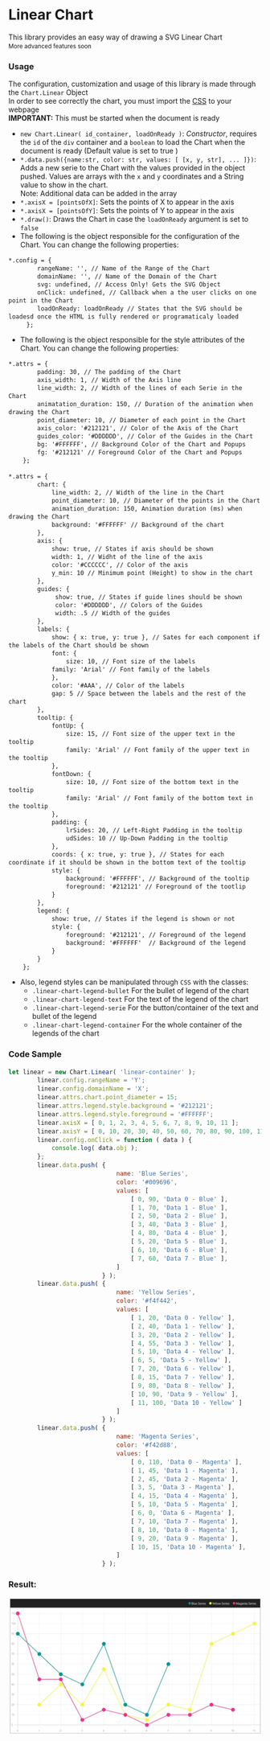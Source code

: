 # Linear Chart
This library provides an easy way of drawing a SVG Linear Chart  
<small>More advanced features soon</small> 

### Usage
The configuration, customization and usage of this library is made through the ```Chart.Linear``` Object  
In order to see correctly the chart, you must import the [CSS](https://github.com/dnarvaez27/JavaScript-Graphics/tree/master/src/charts/linear/styles.css) to your webpage  
**IMPORTANT:** This must be started when the document is ready

* ```new Chart.Linear( id_container, loadOnReady )```: *Constructor*, requires the ```id``` of the ```div``` container and a ```boolean``` to load the Chart when the document is ready (Default value is set to true )
* ```*.data.push({name:str, color: str, values: [ [x, y, str], ... ]})```:  Adds a new serie to the Chart with the values provided in the object pushed.
Values are arrays with the ```x``` and ```y``` coordinates and a String value to show in the chart.  
Note: Additional data can be added in the array
* ```*.axisX = [pointsOfX]```: Sets the points of X to appear in the axis
* ```*.axisX = [pointsOfY]```: Sets the points of Y to appear in the axis
* ```*.draw()```: Draws the Chart in case the ```loadOnReady``` argument is set to ```false```
* The following is the object responsible for the configuration of the Chart. You can change the following properties:  
```
*.config = {
        rangeName: '', // Name of the Range of the Chart
        domainName: '', // Name of the Domain of the Chart
        svg: undefined, // Access Only! Gets the SVG Object
        onClick: undefined, // Callback when a the user clicks on one point in the Chart
        loadOnReady: loadOnReady // States that the SVG should be loadesd once the HTML is fully rendered or programaticaly loaded
     };
``` 
* The following is the object responsible for the style attributes of the Chart. You can change the following properties: 
```
*.attrs = {
        padding: 30, // The padding of the Chart
        axis_width: 1, // Width of the Axis line
        line_width: 2, // Width of the lines of each Serie in the Chart
        animatation_duration: 150, // Duration of the animation when drawing the Chart
        point_diameter: 10, // Diameter of each point in the Chart
        axis_color: '#212121', // Color of the Axis of the Chart
        guides_color: '#DDDDDD', // Color of the Guides in the Chart
        bg: '#FFFFFF', // Background Color of the Chart and Popups
        fg: '#212121' // Foreground Color of the Chart and Popups
    };
    
*.attrs = {
        chart: {
            line_width: 2, // Width of the line in the Chart
            point_diameter: 10, // Diameter of the points in the Chart
            animation_duration: 150, Animation duration (ms) when drawing the Chart
            background: '#FFFFFF' // Background of the chart
        },
        axis: {
            show: true, // States if axis should be shown 
            width: 1, // Widht of the line of the axis
            color: '#CCCCCC', // Color of the axis
            y_min: 10 // Minimum point (Height) to show in the chart
        },
        guides: {
             show: true, // States if guide lines should be shown
             color: '#DDDDDD', // Colors of the Guides
             width: .5 // Width of the guides
        },
        labels: {
            show: { x: true, y: true }, // Sates for each component if the labels of the Chart should be shown
            font: {
                size: 10, // Font size of the labels
            family: 'Arial' // Font family of the labels
            },
            color: '#AAA', // Color of the labels
            gap: 5 // Space between the labels and the rest of the chart
        },
        tooltip: {
            fontUp: {
                size: 15, // Font size of the upper text in the tooltip
                family: 'Arial' // Font family of the upper text in the tooltip
            },
            fontDown: {
                size: 10, // Font size of the bottom text in the tooltip
                family: 'Arial' // Font family of the bottom text in the tooltip
            },
            padding: {
                lrSides: 20, // Left-Right Padding in the tooltip
                udSides: 10 // Up-Down Padding in the tooltip
            },
            coords: { x: true, y: true }, // States for each coordinate if it should be shown in the bottom text of the tooltip
            style: {
                background: '#FFFFFF', // Background of the tooltip 
                foreground: '#212121' // Foreground of the tootlip
            }
        },
        legend: {
            show: true, // States if the legend is shown or not
            style: {
                foreground: '#212121', // Foreground of the legend
                background: '#FFFFFF'  // Background of the legend
            }
        }
    };
```
* Also, legend styles can be manipulated through ```CSS``` with the classes:
    * ```.linear-chart-legend-bullet``` For the bullet of legend of the chart
    * ```.linear-chart-legend-text``` For the text of the legend of the chart
    * ```.linear-chart-legend-serie``` For the button/container of the text and bullet of the legend
    * ```.linear-chart-legend-container``` For the whole container of the legends of the chart

### Code Sample
```Javascript
let linear = new Chart.Linear( 'linear-container' );
        linear.config.rangeName = 'Y';
        linear.config.domainName = 'X';
        linear.attrs.chart.point_diameter = 15;
        linear.attrs.legend.style.background = '#212121';
        linear.attrs.legend.style.foreground = '#FFFFFF';
        linear.axisX = [ 0, 1, 2, 3, 4, 5, 6, 7, 8, 9, 10, 11 ];
        linear.axisY = [ 0, 10, 20, 30, 40, 50, 60, 70, 80, 90, 100, 110 ];
        linear.config.onClick = function ( data ) {
            console.log( data.obj );
        };
        linear.data.push( {
                              name: 'Blue Series',
                              color: '#009696',
                              values: [
                                  [ 0, 90, 'Data 0 - Blue' ],
                                  [ 1, 70, 'Data 1 - Blue' ],
                                  [ 2, 50, 'Data 2 - Blue' ],
                                  [ 3, 40, 'Data 3 - Blue' ],
                                  [ 4, 80, 'Data 4 - Blue' ],
                                  [ 5, 20, 'Data 5 - Blue' ],
                                  [ 6, 10, 'Data 6 - Blue' ],
                                  [ 7, 60, 'Data 7 - Blue' ],
                              ]
                          } );
        linear.data.push( {
                              name: 'Yellow Series',
                              color: '#f4f442',
                              values: [
                                  [ 1, 20, 'Data 0 - Yellow' ],
                                  [ 2, 40, 'Data 1 - Yellow' ],
                                  [ 3, 20, 'Data 2 - Yellow' ],
                                  [ 4, 55, 'Data 3 - Yellow' ],
                                  [ 5, 10, 'Data 4 - Yellow' ],
                                  [ 6, 5, 'Data 5 - Yellow' ],
                                  [ 7, 20, 'Data 6 - Yellow' ],
                                  [ 8, 15, 'Data 7 - Yellow' ],
                                  [ 9, 80, 'Data 8 - Yellow' ],
                                  [ 10, 90, 'Data 9 - Yellow' ],
                                  [ 11, 100, 'Data 10 - Yellow' ]
                              ]
                          } );
        linear.data.push( {
                              name: 'Magenta Series',
                              color: '#f42d88',
                              values: [
                                  [ 0, 110, 'Data 0 - Magenta' ],
                                  [ 1, 45, 'Data 1 - Magenta' ],
                                  [ 2, 45, 'Data 2 - Magenta' ],
                                  [ 3, 5, 'Data 3 - Magenta' ],
                                  [ 4, 15, 'Data 4 - Magenta' ],
                                  [ 5, 10, 'Data 5 - Magenta' ],
                                  [ 6, 0, 'Data 6 - Magenta' ],
                                  [ 7, 10, 'Data 7 - Magenta' ],
                                  [ 8, 10, 'Data 8 - Magenta' ],
                                  [ 9, 20, 'Data 9 - Magenta' ],
                                  [ 10, 15, 'Data 10 - Magenta' ],
                              ]
                          } );    
```

### Result:
![](https://github.com/dnarvaez27/JavaScript-Graphics/blob/master/imgs/LinearChart0.JPG)
